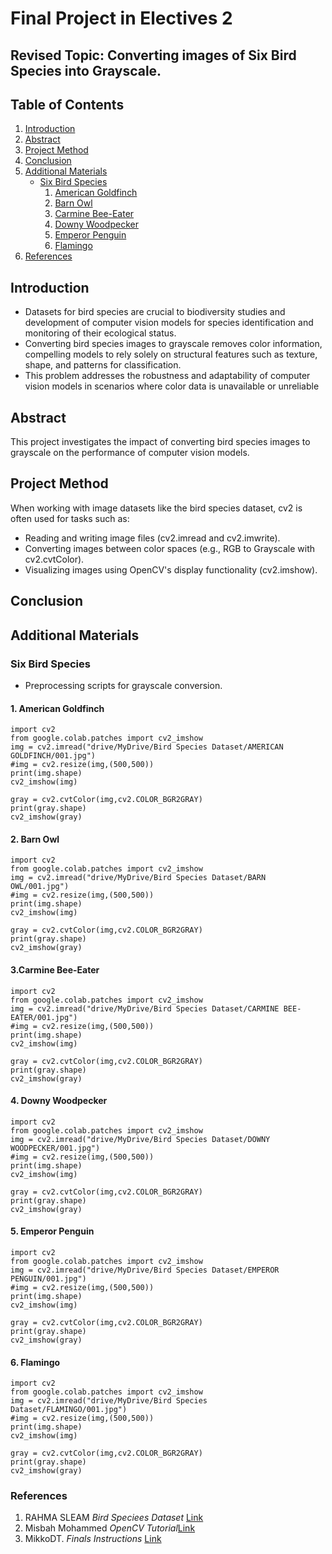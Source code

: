 # Final Project in Electives 2
## Revised Topic: Converting images of Six Bird Species into Grayscale.

## Table of Contents
1. [Introduction](#Introduction)
2. [Abstract](#Abstract)
3. [Project Method](#Project-Method)
4. [Conclusion](#Conclusion)
5. [Additional Materials](#Additional-Materials)
   - [Six Bird Species](#Six-Bird-Species)
      1. [American Goldfinch](#**American-Goldfinch**)
      2. [Barn Owl](#**Barn-Owl**)
      3. [Carmine Bee-Eater](#**Carmine-Bee-Eater**)
      4. [Downy Woodpecker](#**Downy-Woodpecker**)
      5. [Emperor Penguin](#**Emperor-Penguin**)
      6. [Flamingo](#**Flamingo**)
6. [References](#References)


## Introduction
- Datasets for bird species are crucial to biodiversity studies and development of computer vision models for species identification and monitoring of their ecological status.
- Converting bird species images to grayscale removes color information, compelling models to rely solely on structural features such as texture, shape, and patterns for classification.
- This problem addresses the robustness and adaptability of computer vision models in scenarios where color data is unavailable or unreliable

## Abstract
This project investigates the impact of converting bird species images to grayscale on the performance of computer vision models.

## Project Method

When working with image datasets like the bird species dataset, cv2 is often used for tasks such as:

- Reading and writing image files (cv2.imread and cv2.imwrite).
- Converting images between color spaces (e.g., RGB to Grayscale with cv2.cvtColor).
- Visualizing images using OpenCV's display functionality (cv2.imshow).
## Conclusion

## Additional Materials

### Six Bird Species
- Preprocessing scripts for grayscale conversion.
#### 1. **American Goldfinch**
```Google Colab
import cv2
from google.colab.patches import cv2_imshow
img = cv2.imread("drive/MyDrive/Bird Species Dataset/AMERICAN GOLDFINCH/001.jpg")
#img = cv2.resize(img,(500,500))
print(img.shape)
cv2_imshow(img)

gray = cv2.cvtColor(img,cv2.COLOR_BGR2GRAY)
print(gray.shape)
cv2_imshow(gray)
```
#### 2. **Barn Owl**
```Google Colab
import cv2
from google.colab.patches import cv2_imshow
img = cv2.imread("drive/MyDrive/Bird Species Dataset/BARN OWL/001.jpg")
#img = cv2.resize(img,(500,500))
print(img.shape)
cv2_imshow(img)

gray = cv2.cvtColor(img,cv2.COLOR_BGR2GRAY)
print(gray.shape)
cv2_imshow(gray)
```
#### 3.**Carmine Bee-Eater**
```Google Colab
import cv2
from google.colab.patches import cv2_imshow
img = cv2.imread("drive/MyDrive/Bird Species Dataset/CARMINE BEE-EATER/001.jpg")
#img = cv2.resize(img,(500,500))
print(img.shape)
cv2_imshow(img)

gray = cv2.cvtColor(img,cv2.COLOR_BGR2GRAY)
print(gray.shape)
cv2_imshow(gray)
```
#### 4. **Downy Woodpecker**
```Google Colab
import cv2
from google.colab.patches import cv2_imshow
img = cv2.imread("drive/MyDrive/Bird Species Dataset/DOWNY WOODPECKER/001.jpg")
#img = cv2.resize(img,(500,500))
print(img.shape)
cv2_imshow(img)

gray = cv2.cvtColor(img,cv2.COLOR_BGR2GRAY)
print(gray.shape)
cv2_imshow(gray)
```
#### 5. **Emperor Penguin**
``` Google Colab
import cv2
from google.colab.patches import cv2_imshow
img = cv2.imread("drive/MyDrive/Bird Species Dataset/EMPEROR PENGUIN/001.jpg")
#img = cv2.resize(img,(500,500))
print(img.shape)
cv2_imshow(img)

gray = cv2.cvtColor(img,cv2.COLOR_BGR2GRAY)
print(gray.shape)
cv2_imshow(gray)
```
#### 6. **Flamingo**
```Google Colab
import cv2
from google.colab.patches import cv2_imshow
img = cv2.imread("drive/MyDrive/Bird Species Dataset/FLAMINGO/001.jpg")
#img = cv2.resize(img,(500,500))
print(img.shape)
cv2_imshow(img)

gray = cv2.cvtColor(img,cv2.COLOR_BGR2GRAY)
print(gray.shape)
cv2_imshow(gray)
```
### References
1. RAHMA SLEAM *Bird Speciees Dataset* [Link](https://www.kaggle.com/datasets/rahmasleam/bird-speciees-dataset)
2. Misbah Mohammed *OpenCV Tutorial*[Link](https://youtu.be/E3Lg4aZVCAU?si=IMGIsYiZ-dFTSPL3)
3. MikkoDT. *Finals Instructions* [Link](https://github.com/MikkoDT/MeXEE402_Finals_4102)
